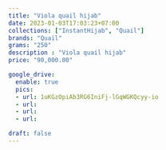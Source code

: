 ```yaml
---
title: "Viola quail hijab"
date: 2023-01-03T17:03:23+07:00
collections: ["InstantHijab", "Quail"]
brands: "Quail"
grams: "250"
description : "Viola quail hijab"
price: "90,000.00"

google_drive:
  enable: true
  pics:
  - url: 1uKGzOpiAb3RG6IniFj-lGqWGKQcyy-io
  - url: 
  - url: 
  - url: 

draft: false
---
```


    
  
